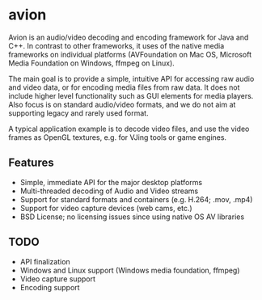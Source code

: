 # avion

Avion is an audio/video decoding and encoding framework for Java and C++. In contrast to other frameworks, it uses of the native media frameworks on individual platforms (AVFoundation on Mac OS, Microsoft Media Foundation on Windows, ffmpeg on Linux).

The main goal is to provide a simple, intuitive API for accessing raw audio and video data, or for encoding media files from raw data. It does not include higher level functionality such as GUI elements for media players. Also focus is on standard audio/video formats, and we do not aim at supporting legacy and rarely used format.

A typical application example is to decode video files, and use the video frames as OpenGL textures, e.g. for VJing tools or game engines.

## Features

- Simple, immediate API for the major desktop platforms
- Multi-threaded decoding of Audio and Video streams
- Support for standard formats and containers (e.g. H.264; .mov, .mp4)
- Support for video capture devices (web cams, etc.)
- BSD License; no licensing issues since using native OS AV libraries


## TODO

- API finalization
- Windows and Linux support (Windows media foundation, ffmpeg)
- Video capture support
- Encoding support
